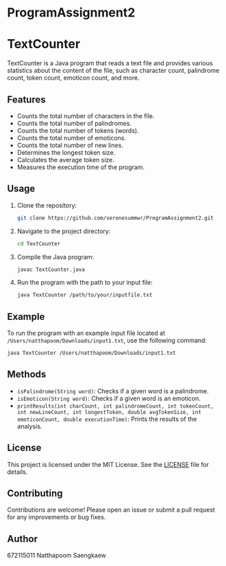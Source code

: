 # ProgramAssignment2
# TextCounter

TextCounter is a Java program that reads a text file and provides various statistics about the content of the file, such as character count, palindrome count, token count, emoticon count, and more.

## Features

- Counts the total number of characters in the file.
- Counts the total number of palindromes.
- Counts the total number of tokens (words).
- Counts the total number of emoticons.
- Counts the total number of new lines.
- Determines the longest token size.
- Calculates the average token size.
- Measures the execution time of the program.

## Usage

1. Clone the repository:
    ```sh
    git clone https://github.com/serenesummwr/ProgramAssignment2.git
    ```

2. Navigate to the project directory:
    ```sh
    cd TextCounter
    ```

3. Compile the Java program:
    ```sh
    javac TextCounter.java
    ```

4. Run the program with the path to your input file:
    ```sh
    java TextCounter /path/to/your/inputfile.txt
    ```

## Example

To run the program with an example input file located at `/Users/natthapoom/Downloads/input1.txt`, use the following command:
```sh
java TextCounter /Users/natthapoom/Downloads/input1.txt
```

## Methods

- `isPalindrome(String word)`: Checks if a given word is a palindrome.
- `isEmoticon(String word)`: Checks if a given word is an emoticon.
- `printResults(int charCount, int palindromeCount, int tokenCount, int newLineCount, int longestToken, double avgTokenSize, int emoticonCount, double executionTime)`: Prints the results of the analysis.

## License

This project is licensed under the MIT License. See the [LICENSE](LICENSE) file for details.

## Contributing

Contributions are welcome! Please open an issue or submit a pull request for any improvements or bug fixes.

## Author

672115011 Natthapoom Saengkaew

